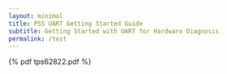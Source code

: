 ```yaml
---
layout: minimal
title: PS5 UART Getting Started Guide
subtitle: Getting Started with UART for Hardware Diagnosis
permalink: /test
---
```


{% pdf tps62822.pdf %}